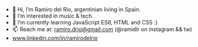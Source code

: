 - 👋 Hi, I’m Ramiro del Rio, argentinian living in Spain.
- 👀 I’m interested in music & tech.
- 🌱 I’m currently learning JavaScript ES6, HTML and CSS :)
- 📫 Reach me at: ramiro.drio@gmail.com (@ramidlr on instagram && tw)
- www.linkedin.com/in/ramirodelrio
<!---
ramidlr/ramidlr is a ✨ special ✨ repository because its `README.md` (this file) appears on your GitHub profile.
You can click the Preview link to take a look at your changes.
--->
